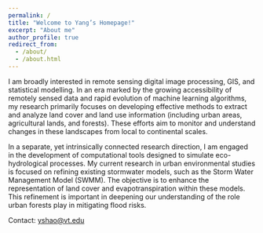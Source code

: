 ```yaml
---
permalink: /
title: "Welcome to Yang’s Homepage!"
excerpt: "About me"
author_profile: true
redirect_from: 
  - /about/
  - /about.html
---
```


I am broadly interested in remote sensing digital image processing, GIS, and statistical modelling. In an era marked by the growing accessibility of remotely sensed data and rapid evolution of machine learning algorithms, my research primarily focuses on developing effective methods to extract and analyze land cover and land use information (including urban areas, agricultural lands, and forests). These efforts aim to monitor and understand changes in these landscapes from local to continental scales. 

In a separate, yet intrinsically connected research direction, I am engaged in the development of computational tools designed to simulate eco-hydrological processes. My current research in urban environmental studies is focused on refining existing stormwater models, such as the Storm Water Management Model (SWMM). The objective is to enhance the representation of land cover and evapotranspiration within these models. This refinement is important in deepening our understanding of the role urban forests play in mitigating flood risks.  

Contact: yshao@vt.edu

